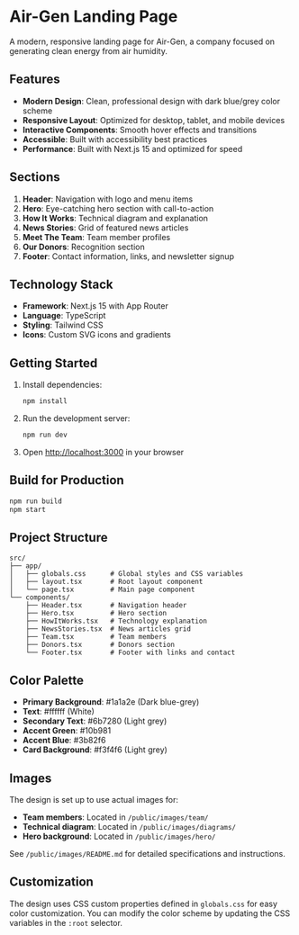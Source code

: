 # Air-Gen Landing Page

A modern, responsive landing page for Air-Gen, a company focused on generating clean energy from air humidity.

## Features

- **Modern Design**: Clean, professional design with dark blue/grey color scheme
- **Responsive Layout**: Optimized for desktop, tablet, and mobile devices
- **Interactive Components**: Smooth hover effects and transitions
- **Accessible**: Built with accessibility best practices
- **Performance**: Built with Next.js 15 and optimized for speed

## Sections

1. **Header**: Navigation with logo and menu items
2. **Hero**: Eye-catching hero section with call-to-action
3. **How It Works**: Technical diagram and explanation
4. **News Stories**: Grid of featured news articles
5. **Meet The Team**: Team member profiles
6. **Our Donors**: Recognition section
7. **Footer**: Contact information, links, and newsletter signup

## Technology Stack

- **Framework**: Next.js 15 with App Router
- **Language**: TypeScript
- **Styling**: Tailwind CSS
- **Icons**: Custom SVG icons and gradients

## Getting Started

1. Install dependencies:
   ```bash
   npm install
   ```

2. Run the development server:
   ```bash
   npm run dev
   ```

3. Open [http://localhost:3000](http://localhost:3000) in your browser

## Build for Production

```bash
npm run build
npm start
```

## Project Structure

```
src/
├── app/
│   ├── globals.css      # Global styles and CSS variables
│   ├── layout.tsx       # Root layout component
│   └── page.tsx         # Main page component
└── components/
    ├── Header.tsx       # Navigation header
    ├── Hero.tsx         # Hero section
    ├── HowItWorks.tsx   # Technology explanation
    ├── NewsStories.tsx  # News articles grid
    ├── Team.tsx         # Team members
    ├── Donors.tsx       # Donors section
    └── Footer.tsx       # Footer with links and contact
```

## Color Palette

- **Primary Background**: #1a1a2e (Dark blue-grey)
- **Text**: #ffffff (White)
- **Secondary Text**: #6b7280 (Light grey)
- **Accent Green**: #10b981
- **Accent Blue**: #3b82f6
- **Card Background**: #f3f4f6 (Light grey)

## Images

The design is set up to use actual images for:
- **Team members**: Located in `/public/images/team/`
- **Technical diagram**: Located in `/public/images/diagrams/`
- **Hero background**: Located in `/public/images/hero/`

See `/public/images/README.md` for detailed specifications and instructions.

## Customization

The design uses CSS custom properties defined in `globals.css` for easy color customization. You can modify the color scheme by updating the CSS variables in the `:root` selector.